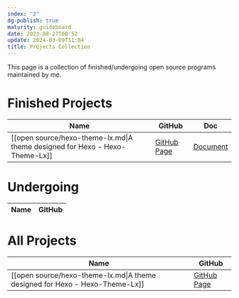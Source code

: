 ```yaml
---
index: "2"
dg-publish: true
maturity: guideboard
date: 2023-08-27T00:52
update: 2024-03-09T11:04
title: Projects Collection
---
```

This page is a collection of finished/undergoing open source programs maintained by me.
# Finished Projects
| Name                                                                        | GitHub                                                  | Doc                           |
| --------------------------------------------------------------------------- | ------------------------------------------------------- | ----------------------------- |
| [[open source/hexo-theme-lx.md\|A theme designed for Hexo - Hexo-Theme-Lx]] | [GitHub Page](https://github.com/blleng/hexo-theme-lx/) | [Document](https://lx.js.org) |

# Undergoing
| Name | GitHub |
| ---- | ------ |


# All Projects
| Name                                                                        | GitHub                                                  |
| --------------------------------------------------------------------------- | ------------------------------------------------------- |
| [[open source/hexo-theme-lx.md\|A theme designed for Hexo - Hexo-Theme-Lx]] | [GitHub Page](https://github.com/blleng/hexo-theme-lx/) |
